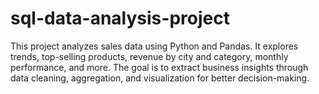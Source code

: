 # sql-data-analysis-project
This project analyzes sales data using Python and Pandas. It explores trends, top-selling products, revenue by city and category, monthly performance, and more. The goal is to extract business insights through data cleaning, aggregation, and visualization for better decision-making.
